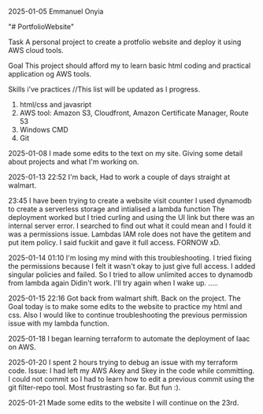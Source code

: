 2025-01-05
Emmanuel Onyia

"# PortfolioWebsite" 

Task
A personal project to create a protfolio website and deploy it using AWS cloud tools.

Goal
This project should afford my to learn basic html coding and practical application og AWS tools.

Skills i've practices
//This list will be updated as I progress.
1. html/css and javasript
2. AWS tool: Amazon S3, Cloudfront, Amazon Certificate Manager, Route 53
3. Windows CMD
4. Git


2025-01-08
I made some edits to the text on my site.
Giving some detail about projects and what I'm working on.

2025-01-13
22:52 
I'm back, Had to work a couple of days straight at walmart.

23:45
I have been trying to create a website visit counter
I used dynamodb to create a serverless storage and intialised a lambda function
The deployment worked but I tried curling and using the UI link but there was an internal server error.
I searched to find out what it could mean and I fould it was a permissions issue. Lambdas IAM role does not have the getitem and put item policy.
I said fuckiit and gave it full access. FORNOW xD.


2025-01-14
01:10
I'm losing my mind with this troubleshooting.
I tried fixing the permissions because I felt it wasn't okay to just give full access.
I added singular policies and failed.
So I tried to allow unlimited acces to dynamodb from lambda again
Didin't work.
I'll try again when I wake up.
.....

2025-01-15
22:16
Got back from walmart shift. Back on the project.
The Goal today is to make some edits to the website to practice my html and css. 
Also I would like to continue troubleshooting the previous permission issue with my lambda function.


2025-01-18
I began learning terraform to automate the deployment of Iaac on AWS.

2025-01-20
I spent 2 hours trying to debug an issue with my terraform code.
Issue: I had left my AWS Akey and Skey in the code while committing.
I could not commit so I had to learn how to edit a previous commit using the git filter-repo tool. Most frustrasting so far. But fun :).

2025-01-21
Made some edits to the website
I will continue on the 23rd.
